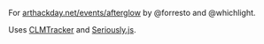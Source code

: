 For [arthackday.net/events/afterglow](http://arthackday.net/events/afterglow) by @forresto and @whichlight.

Uses [CLMTracker](https://github.com/auduno/clmtrackr) and [Seriously.js](https://github.com/brianchirls/Seriously.js).